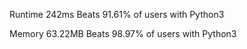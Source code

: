 Runtime
242ms
Beats 91.61% of users with Python3

Memory
63.22MB
Beats 98.97% of users with Python3
